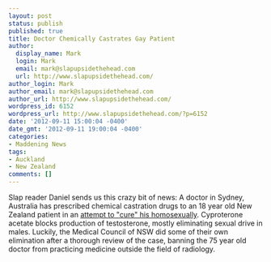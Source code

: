 ```yaml
---
layout: post
status: publish
published: true
title: Doctor Chemically Castrates Gay Patient
author:
  display_name: Mark
  login: Mark
  email: mark@slapupsidethehead.com
  url: http://www.slapupsidethehead.com/
author_login: Mark
author_email: mark@slapupsidethehead.com
author_url: http://www.slapupsidethehead.com/
wordpress_id: 6152
wordpress_url: http://www.slapupsidethehead.com/?p=6152
date: '2012-09-11 15:00:04 -0400'
date_gmt: '2012-09-11 19:00:04 -0400'
categories:
- Maddening News
tags:
- Auckland
- New Zealand
comments: []
---
```

Slap reader Daniel sends us this crazy bit of news: A doctor in Sydney, Australia has prescribed chemical castration drugs to an 18 year old New Zealand patient in an [attempt to "cure" his homosexually](http://i.stuff.co.nz/auckland/local-news/7617391/GP-banned-for-prescribing-gay-cure). Cyproterone acetate blocks production of testosterone, mostly eliminating sexual drive in males. Luckily, the Medical Council of NSW did some of their own elimination after a thorough review of the case, banning the 75 year old doctor from practicing medicine outside the field of radiology.


